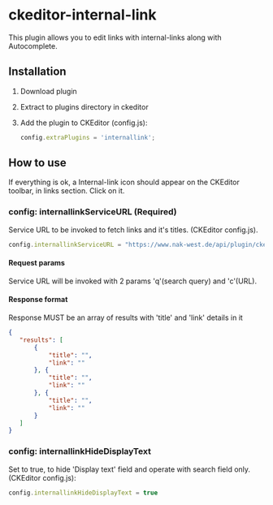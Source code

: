 # ckeditor-internal-link

This plugin allows you to edit links with internal-links along with Autocomplete.

## Installation

 1. Download plugin
 
 2. Extract to plugins directory in ckeditor

 3. Add the plugin to CKEditor (config.js):

    ````js
    config.extraPlugins = 'internallink';
    ````

## How to use
If everything is ok, a Internal-link icon should appear on the CKEditor toolbar, in links section. Click on it.


### config: internallinkServiceURL (Required)
 
  Service URL to be invoked to fetch links and it's titles. (CKEditor config.js).
  
 ````js
 config.internallinkServiceURL = "https://www.nak-west.de/api/plugin/ckeditor/search";
 ````

#### Request params
  Service URL will be invoked with 2 params 'q'(search query) and 'c'(URL).
  
#### Response format
  Response MUST be an array of results with 'title' and 'link' details in it

 ````json
 {
	"results": [
		{
			"title": "",
			"link": ""
		}, {
			"title": "",
			"link": ""
		}, {
			"title": "",
			"link": ""
		}
	]
 }
 ````

### config: internallinkHideDisplayText
 
  Set to true, to hide 'Display text' field and operate with search field only. (CKEditor config.js):

 ````js
 config.internallinkHideDisplayText = true
 ````

